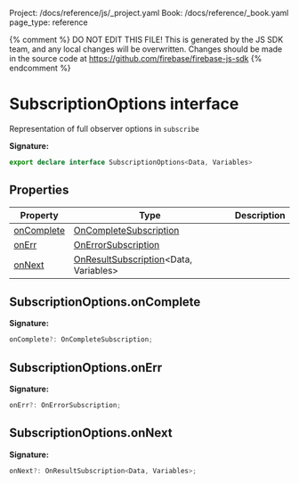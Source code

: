 Project: /docs/reference/js/_project.yaml
Book: /docs/reference/_book.yaml
page_type: reference

{% comment %}
DO NOT EDIT THIS FILE!
This is generated by the JS SDK team, and any local changes will be
overwritten. Changes should be made in the source code at
https://github.com/firebase/firebase-js-sdk
{% endcomment %}

# SubscriptionOptions interface
Representation of full observer options in `subscribe`

<b>Signature:</b>

```typescript
export declare interface SubscriptionOptions<Data, Variables> 
```

## Properties

|  Property | Type | Description |
|  --- | --- | --- |
|  [onComplete](./data-connect.subscriptionoptions.md#subscriptionoptionsoncomplete) | [OnCompleteSubscription](./data-connect.md#oncompletesubscription) |  |
|  [onErr](./data-connect.subscriptionoptions.md#subscriptionoptionsonerr) | [OnErrorSubscription](./data-connect.md#onerrorsubscription) |  |
|  [onNext](./data-connect.subscriptionoptions.md#subscriptionoptionsonnext) | [OnResultSubscription](./data-connect.md#onresultsubscription)<!-- -->&lt;Data, Variables&gt; |  |

## SubscriptionOptions.onComplete

<b>Signature:</b>

```typescript
onComplete?: OnCompleteSubscription;
```

## SubscriptionOptions.onErr

<b>Signature:</b>

```typescript
onErr?: OnErrorSubscription;
```

## SubscriptionOptions.onNext

<b>Signature:</b>

```typescript
onNext?: OnResultSubscription<Data, Variables>;
```

